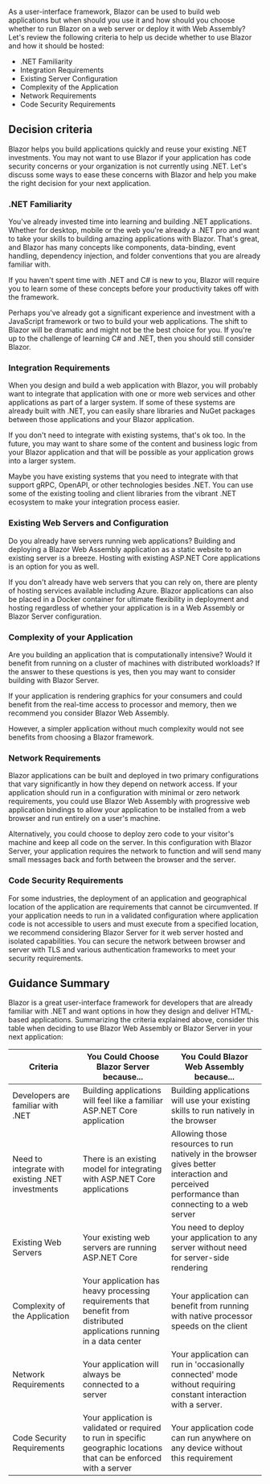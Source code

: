 As a user-interface framework, Blazor can be used to build web applications but when should you use it and how should you choose whether to run Blazor on a web server or deploy it with Web Assembly?  Let's review the following criteria to help us decide whether to use Blazor and how it should be hosted:

* .NET Familiarity
* Integration Requirements
* Existing Server Configuration
* Complexity of the Application
* Network Requirements
* Code Security Requirements

## Decision criteria

Blazor helps you build applications quickly and reuse your existing .NET investments.  You may not want to use Blazor if your application has code security concerns or your organization is not currently using .NET.  Let's discuss some ways to ease these concerns with Blazor and help you make the right decision for your next application.

### .NET Familiarity

You've already invested time into learning and building .NET applications.  Whether for desktop, mobile or the web you're already a .NET pro and want to take your skills to building amazing applications with Blazor.  That's great, and Blazor has many concepts like components, data-binding, event handling, dependency injection, and folder conventions that you are already familiar with.

If you haven't spent time with .NET and C# is new to you, Blazor will require you to learn some of these concepts before your productivity takes off with the framework.  

Perhaps you've already got a significant experience and investment with a JavaScript framework or two to build your web applications.  The shift to Blazor will be dramatic and might not be the best choice for you.  If you're up to the challenge of learning C# and .NET, then you should still consider Blazor.

### Integration Requirements

When you design and build a web application with Blazor, you will probably want to integrate that application with one or more web services and other applications as part of a larger system.  If some of these systems are already built with .NET, you can easily share libraries and NuGet packages between those applications and your Blazor application.

If you don't need to integrate with existing systems, that's ok too.  In the future, you may want to share some of the content and business logic from your Blazor application and that will be possible as your application grows into a larger system.

Maybe you have existing systems that you need to integrate with that support gRPC, OpenAPI, or other technologies besides .NET.  You can use some of the existing tooling and client libraries from the vibrant .NET ecosystem to make your integration process easier.

### Existing Web Servers and Configuration

Do you already have servers running web applications?  Building and deploying a Blazor Web Assembly application as a static website to an existing server is a breeze.  Hosting with existing ASP.NET Core applications is an option for you as well.

If you don't already have web servers that you can rely on, there are plenty of hosting services available including Azure.  Blazor applications can also be placed in a Docker container for ultimate flexibility in deployment and hosting regardless of whether your application is in a Web Assembly or Blazor Server configuration.

### Complexity of your Application

Are you building an application that is computationally intensive?  Would it benefit from running on a cluster of machines with distributed workloads?  If the answer to these questions is yes, then you may want to consider building with Blazor Server.

If your application is rendering graphics for your consumers and could benefit from the real-time access to processor and memory, then we recommend you consider Blazor Web Assembly.

However, a simpler application without much complexity would not see benefits from choosing a Blazor framework.

### Network Requirements

Blazor applications can be built and deployed in two primary configurations that vary significantly in how they depend on network access.  If your application should run in a configuration with minimal or zero network requirements, you could use Blazor Web Assembly with progressive web application bindings to allow your application to be installed from a web browser and run entirely on a user's machine.

Alternatively, you could choose to deploy zero code to your visitor's machine and keep all code on the server.  In this configuration with Blazor Server, your application requires the network to function and will send many small messages back and forth between the browser and the server.

### Code Security Requirements

For some industries, the deployment of an application and geographical location of the application are requirements that cannot be circumvented.  If your application needs to run in a validated configuration where application code is not accessible to users and must execute from a specified location, we recommend considering Blazor Server for it web server hosted and isolated capabilities.  You can secure the network between browser and server with TLS and various authentication frameworks to meet your security requirements.

## Guidance Summary

Blazor is a great user-interface framework for developers that are already familiar with .NET and want options in how they design and deliver HTML-based applications.  Summarizing the criteria explained above, consider this table when deciding to use Blazor Web Assembly or Blazor Server in your next application:

| Criteria | You Could Choose Blazor Server because... | You Could Blazor Web Assembly because... |
| --- | --- | --- |
| Developers are familiar with .NET | Building applications will feel like a familiar ASP.NET Core application | Building applications will use your existing skills to run natively in the browser |
| Need to integrate with existing .NET investments | There is an existing model for integrating with ASP.NET Core applications | Allowing those resources to run natively in the browser gives better interaction and perceived performance than connecting to a web server |
| Existing Web Servers | Your existing web servers are running ASP.NET Core | You need to deploy your application to any server without need for server-side rendering |
| Complexity of the Application | Your application has heavy processing requirements that benefit from distributed applications running in a data center | Your application can benefit from running with native processor speeds on the client |
| Network Requirements | Your application will always be connected to a server | Your application can run in 'occasionally connected' mode without requiring constant interaction with a server. |
| Code Security Requirements | Your application is validated or required to run in specific geographic locations that can be enforced with a server | Your application code can run anywhere on any device without this requirement |